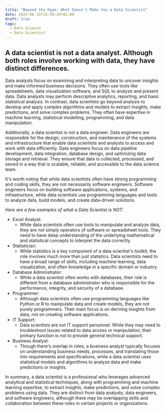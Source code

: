 ```yaml
---
title: "Beyond the Hype: What Doesn't Make You a Data Scientist"
date: 2023-06-15T15:59:24+01:00
draft: true
tags:
  - Data Science
  - Data Scientist
---
```


## A data scientist is not a data analyst. Although both roles involve working with data, they have distinct differences. 

Data analysts focus on examining and interpreting data to uncover insights and make informed business decisions. They often use tools like spreadsheets, data visualization software, and SQL to analyze and present data. Data analysts may perform descriptive analytics, reporting, and basic statistical analysis. In contrast, data scientists go beyond analysis to develop and apply complex algorithms and models to extract insights, make predictions, and solve complex problems. They often have expertise in machine learning, statistical modelling, programming, and data manipulation.

Additionally, a data scientist is not a data engineer. Data engineers are responsible for the design, construction, and maintenance of the systems and infrastructure that enable data scientists and analysts to access and work with data efficiently. Data engineers focus on data pipeline development, data integration, database design, and optimizing data storage and retrieval. They ensure that data is collected, processed, and stored in a way that is scalable, reliable, and accessible to the data science team.

It's worth noting that while data scientists often have strong programming and coding skills, they are not necessarily software engineers. Software engineers focus on building software applications, systems, and infrastructure, while data scientists use programming languages and tools to analyze data, build models, and create data-driven solutions.

_Here are a few examples of what a Data Scientist is NOT:_

* Excel Analyst: 
  * While data scientists often use tools to manipulate and analyze data, they are not simply operators of software or spreadsheet tools. They need to have deep understanding of the underlying mathematical and statistical concepts to interpret the data correctly.
* Statistician: 
  * While statistics is a key component of a data scientist's toolkit, the role involves much more than just statistics. Data scientists need to have a broad range of skills, including machine learning, data visualization, and often knowledge in a specific domain or industry.
* Database Administrator: 
  * While a data scientist often works with databases, their role is different from a database administrator who is responsible for the performance, integrity, and security of a database.
* Programmer: 
  * Although data scientists often use programming languages like Python or R to manipulate data and create models, they are not purely programmers. Their main focus is on deriving insights from data, not on creating software applications.
* IT Support:
  * Data scientists are not IT support personnel. While they may need to troubleshoot issues related to data access or manipulation, their primary function is not to provide general technical support.
* Business Analyst: 
  * Though there's overlap in roles, a business analyst typically focuses on understanding business needs, processes, and translating those into requirements and specifications, while a data scientist uses statistical models and algorithms to analyze data and make predictions or insights.


In summary, a data scientist is a professional who leverages advanced analytical and statistical techniques, along with programming and machine learning expertise, to extract insights, make predictions, and solve complex problems using data. They are distinct from data analysts, data engineers, and software engineers, although there may be overlapping skills and collaboration between these roles in certain projects or organizations.
